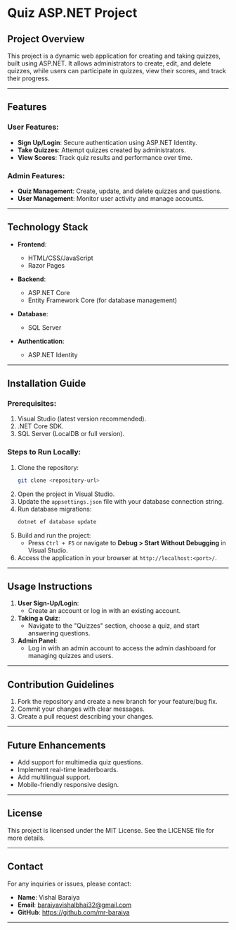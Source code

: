 # Quiz ASP.NET Project 

## Project Overview
This project is a dynamic web application for creating and taking quizzes, built using ASP.NET. It allows administrators to create, edit, and delete quizzes, while users can participate in quizzes, view their scores, and track their progress.

---

## Features

### User Features:
- **Sign Up/Login**: Secure authentication using ASP.NET Identity.
- **Take Quizzes**: Attempt quizzes created by administrators.
- **View Scores**: Track quiz results and performance over time.

### Admin Features:
- **Quiz Management**: Create, update, and delete quizzes and questions.
- **User Management**: Monitor user activity and manage accounts.

---

## Technology Stack

- **Frontend**:
  - HTML/CSS/JavaScript
  - Razor Pages

- **Backend**:
  - ASP.NET Core
  - Entity Framework Core (for database management)

- **Database**:
  - SQL Server

- **Authentication**:
  - ASP.NET Identity

---

## Installation Guide

### Prerequisites:
1. Visual Studio (latest version recommended).
2. .NET Core SDK.
3. SQL Server (LocalDB or full version).

### Steps to Run Locally:
1. Clone the repository:
   ```bash
   git clone <repository-url>
   ```
2. Open the project in Visual Studio.
3. Update the `appsettings.json` file with your database connection string.
4. Run database migrations:
   ```bash
   dotnet ef database update
   ```
5. Build and run the project:
   - Press `Ctrl + F5` or navigate to **Debug > Start Without Debugging** in Visual Studio.
6. Access the application in your browser at `http://localhost:<port>/`.

---

## Usage Instructions

1. **User Sign-Up/Login**:
   - Create an account or log in with an existing account.
2. **Taking a Quiz**:
   - Navigate to the "Quizzes" section, choose a quiz, and start answering questions.
3. **Admin Panel**:
   - Log in with an admin account to access the admin dashboard for managing quizzes and users.

---

## Contribution Guidelines

1. Fork the repository and create a new branch for your feature/bug fix.
2. Commit your changes with clear messages.
3. Create a pull request describing your changes.

---

## Future Enhancements

- Add support for multimedia quiz questions.
- Implement real-time leaderboards.
- Add multilingual support.
- Mobile-friendly responsive design.

---

## License
This project is licensed under the MIT License. See the LICENSE file for more details.

---

## Contact
For any inquiries or issues, please contact:
- **Name**: Vishal Baraiya
- **Email**: baraiyavishalbhai32@gmail.com
- **GitHub**: https://github.com/mr-baraiya

---

